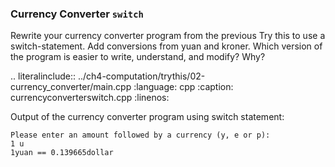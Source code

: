 ### Currency Converter `switch`

Rewrite your currency converter program from the previous Try this to use a switch-statement. 
Add conversions from yuan and kroner. 
Which version of the program is easier to write, understand, and modify? Why?


.. literalinclude:: ../ch4-computation/trythis/02-currency_converter/main.cpp
   :language: cpp
   :caption: currencyconverterswitch.cpp
   :linenos:


Output of the currency converter program using switch statement:

```
Please enter an amount followed by a currency (y, e or p):
1 u
1yuan == 0.139665dollar
```

